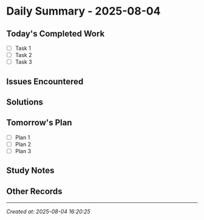 # Daily Summary - 2025-08-04

## Today's Completed Work

- [ ] Task 1
- [ ] Task 2
- [ ] Task 3

## Issues Encountered

## Solutions

## Tomorrow's Plan

- [ ] Plan 1
- [ ] Plan 2
- [ ] Plan 3

## Study Notes

## Other Records

---
*Created at: 2025-08-04 16:20:25* 